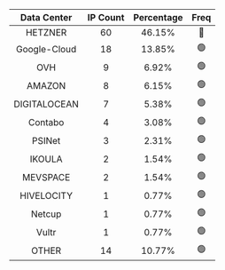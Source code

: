 | Data Center | IP Count | Percentage | Freq |
|:------------:|:--------:|:-----------:|:-----:|
| HETZNER | 60 | 46.15% | 🔴 |
| Google-Cloud | 18 | 13.85% | 🟢 |
| OVH | 9 | 6.92% | 🟢 |
| AMAZON | 8 | 6.15% | 🟢 |
| DIGITALOCEAN | 7 | 5.38% | 🟢 |
| Contabo | 4 | 3.08% | 🟢 |
| PSINet | 3 | 2.31% | 🟢 |
| IKOULA | 2 | 1.54% | 🟢 |
| MEVSPACE | 2 | 1.54% | 🟢 |
| HIVELOCITY | 1 | 0.77% | 🟢 |
| Netcup | 1 | 0.77% | 🟢 |
| Vultr | 1 | 0.77% | 🟢 |
| OTHER | 14 | 10.77% | 🟢 |